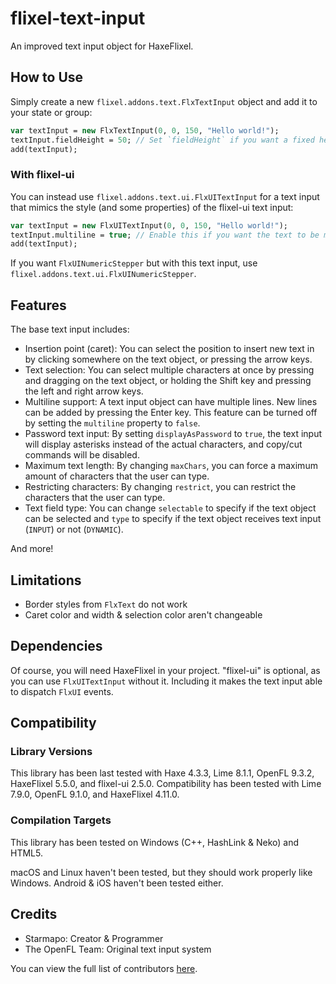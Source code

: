 # flixel-text-input

An improved text input object for HaxeFlixel.

## How to Use

Simply create a new `flixel.addons.text.FlxTextInput` object and add it to your state or group:

```haxe
var textInput = new FlxTextInput(0, 0, 150, "Hello world!");
textInput.fieldHeight = 50; // Set `fieldHeight` if you want a fixed height for the text
add(textInput);
```

### With flixel-ui

You can instead use `flixel.addons.text.ui.FlxUITextInput` for a text input that mimics the style (and some properties) of the flixel-ui text input:

```haxe
var textInput = new FlxUITextInput(0, 0, 150, "Hello world!");
textInput.multiline = true; // Enable this if you want the text to be multiline. You'll probably want to change `fieldHeight` as well
add(textInput);
```

If you want `FlxUINumericStepper` but with this text input, use `flixel.addons.text.ui.FlxUINumericStepper`.

## Features

The base text input includes:

- Insertion point (caret): You can select the position to insert new text in by clicking somewhere on the text object, or pressing the arrow keys.
- Text selection: You can select multiple characters at once by pressing and dragging on the text object, or holding the Shift key and pressing the left and right arrow keys.
- Multiline support: A text input object can have multiple lines. New lines can be added by pressing the Enter key. This feature can be turned off by setting the `multiline` property to `false`.
- Password text input: By setting `displayAsPassword` to `true`, the text input will display asterisks instead of the actual characters, and copy/cut commands will be disabled.
- Maximum text length: By changing `maxChars`, you can force a maximum amount of characters that the user can type.
- Restricting characters: By changing `restrict`, you can restrict the characters that the user can type.
- Text field type: You can change `selectable` to specify if the text object can be selected and `type` to specify if the text object receives text input (`INPUT`) or not (`DYNAMIC`).

And more!

## Limitations

- Border styles from `FlxText` do not work
- Caret color and width & selection color aren't changeable

## Dependencies

Of course, you will need HaxeFlixel in your project. "flixel-ui" is optional, as you can use `FlxUITextInput` without it. Including it makes the text input able to dispatch `FlxUI` events.

## Compatibility

### Library Versions

This library has been last tested with Haxe 4.3.3, Lime 8.1.1, OpenFL 9.3.2, HaxeFlixel 5.5.0, and flixel-ui 2.5.0. Compatibility has been tested with Lime 7.9.0, OpenFL 9.1.0, and HaxeFlixel 4.11.0.

### Compilation Targets

This library has been tested on Windows (C++, HashLink & Neko) and HTML5.

macOS and Linux haven't been tested, but they should work properly like Windows. Android & iOS haven't been tested either.

## Credits

- Starmapo: Creator & Programmer
- The OpenFL Team: Original text input system

You can view the full list of contributors [here](https://github.com/Starmapo/flixel-text-input/graphs/contributors).
